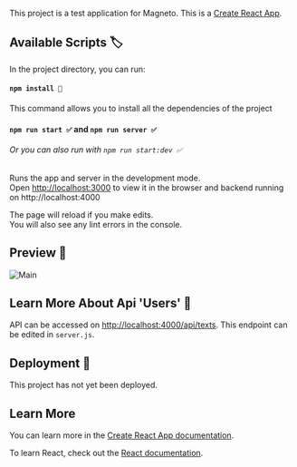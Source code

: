 This project is a test application for Magneto. This is a [Create React App](https://github.com/facebook/create-react-app).

## Available Scripts 🏷️

In the project directory, you can run:

#### `npm install 🧬`
This command allows you to install all the dependencies of the project

#### `npm run start ✅` and `npm run server ✅`
###### Or you can also run with `npm run start:dev ✅`

Runs the app and server in the development mode.\
Open [http://localhost:3000](http://localhost:3000) to view it in the browser and backend running on http://localhost:4000

The page will reload if you make edits.\
You will also see any lint errors in the console.

## Preview 📰
![Main](https://i.ibb.co/tMDztS9/litext.png)

## Learn More About Api 'Users' 🤩

API can be accessed on [http://localhost:4000/api/texts](http://localhost:4000/api/texts). This endpoint can be edited in `server.js`.

## Deployment 🚀

This project has not yet been deployed.

## Learn More

You can learn more in the [Create React App documentation](https://facebook.github.io/create-react-app/docs/getting-started).

To learn React, check out the [React documentation](https://reactjs.org/).